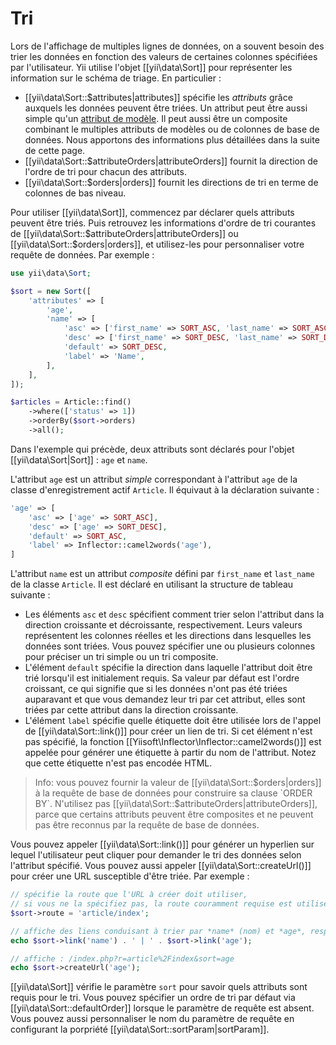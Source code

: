 Tri
===

Lors de l'affichage de multiples lignes de données, on a souvent besoin des trier les données en fonction des valeurs de certaines colonnes spécifiées par l'utilisateur. Yii utilise l'objet [[yii\data\Sort]] pour représenter les information sur le schéma de triage. En particulier :

* [[yii\data\Sort::$attributes|attributes]] spécifie les *attributs* grâce auxquels les données peuvent être triées. Un attribut peut être aussi simple qu'un [attribut de modèle](structure-models.md#attributes). Il peut aussi être un composite combinant le multiples attributs de modèles ou de colonnes de base de données. Nous apportons des informations plus détaillées dans la suite de cette page.
* [[yii\data\Sort::$attributeOrders|attributeOrders]] fournit la direction de l'ordre de tri pour chacun des attributs.
* [[yii\data\Sort::$orders|orders]] fournit les directions de tri en terme de colonnes de bas niveau. 

Pour utiliser [[yii\data\Sort]], commencez par déclarer quels attributs peuvent être triés. Puis retrouvez les informations d'ordre de tri courantes de [[yii\data\Sort::$attributeOrders|attributeOrders]] ou [[yii\data\Sort::$orders|orders]], et utilisez-les pour personnaliser votre requête de données. Par exemple :

```php
use yii\data\Sort;

$sort = new Sort([
    'attributes' => [
        'age',
        'name' => [
            'asc' => ['first_name' => SORT_ASC, 'last_name' => SORT_ASC],
            'desc' => ['first_name' => SORT_DESC, 'last_name' => SORT_DESC],
            'default' => SORT_DESC,
            'label' => 'Name',
        ],
    ],
]);

$articles = Article::find()
    ->where(['status' => 1])
    ->orderBy($sort->orders)
    ->all();
```

Dans l'exemple qui précède, deux attributs sont déclarés pour l'objet [[yii\data\Sort|Sort]] : `age` et `name`. 

L'attribut `age` est un attribut *simple* correspondant à l'attribut `age` de la classe d'enregistrement actif `Article`. Il équivaut à la déclaration suivante :

```php
'age' => [
    'asc' => ['age' => SORT_ASC],
    'desc' => ['age' => SORT_DESC],
    'default' => SORT_ASC,
    'label' => Inflector::camel2words('age'),
]
```

L'attribut `name` est un attribut *composite* défini par `first_name` et `last_name` de la classe `Article`. Il est déclaré en utilisant la structure de tableau suivante :

- Les éléments `asc` et `desc` spécifient comment trier selon l'attribut dans la direction croissante et décroissante, respectivement. Leurs valeurs représentent les colonnes réelles et les directions dans lesquelles les données sont triées. Vous pouvez spécifier une ou plusieurs colonnes pour préciser un tri simple ou un tri composite.
- L'élément `default` spécifie la direction dans laquelle l'attribut doit être trié lorsqu'il est initialement requis. Sa valeur par défaut est l'ordre croissant, ce qui signifie que si les données n'ont pas été triées auparavant et que vous demandez leur tri par cet attribut, elles sont triées par cette attribut dans la direction croissante.
- L'élément `label` spécifie quelle étiquette doit être utilisée lors de l'appel de [[yii\data\Sort::link()]] pour créer un lien de tri. Si cet élément n'est pas spécifié, la fonction [[Yiisoft\Inflector\Inflector::camel2words()]] est appelée pour générer une étiquette à partir du nom de l'attribut. Notez que cette étiquette n'est pas encodée HTML.

> Info: vous pouvez fournir la valeur de [[yii\data\Sort::$orders|orders]] à la requête de base de données pour construire sa clause `ORDER BY`. N'utilisez pas [[yii\data\Sort::$attributeOrders|attributeOrders]], parce que certains attributs peuvent être composites et ne peuvent pas être reconnus par la requête de base de données.

Vous pouvez appeler [[yii\data\Sort::link()]] pour générer un hyperlien sur lequel l'utilisateur peut cliquer pour demander le tri des données selon l'attribut spécifié. Vous pouvez aussi appeler [[yii\data\Sort::createUrl()]] pour créer une URL susceptible d'être triée. Par exemple :

```php
// spécifie la route que l'URL à créer doit utiliser,
// si vous ne la spécifiez pas, la route couramment requise est utilisée 
$sort->route = 'article/index';

// affiche des liens conduisant à trier par *name* (nom) et *age*, respectivement
echo $sort->link('name') . ' | ' . $sort->link('age');

// affiche : /index.php?r=article%2Findex&sort=age
echo $sort->createUrl('age');
```

[[yii\data\Sort]] vérifie le paramètre `sort` pour savoir quels attributs sont requis pour le tri. Vous pouvez spécifier un ordre de tri par défaut via [[yii\data\Sort::defaultOrder]] lorsque le paramètre de requête est absent. Vous pouvez aussi personnaliser le nom du paramètre de requête en configurant la porpriété [[yii\data\Sort::sortParam|sortParam]].
